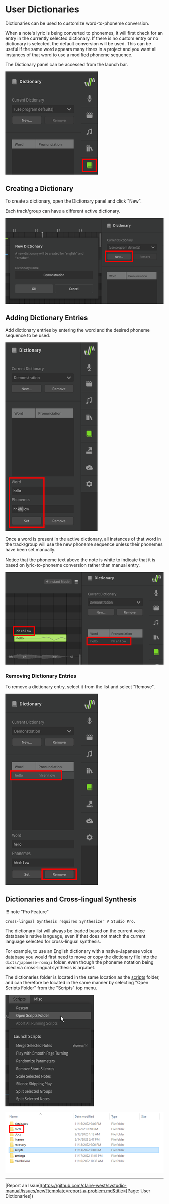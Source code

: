 # User Dictionaries

Dictionaries can be used to customize word-to-phoneme conversion.

When a note's lyric is being converted to phonemes, it will first check for an entry in the currently selected dictionary. If there is no custom entry or no dictionary is selected, the default conversion will be used. This can be useful if the same word appears many times in a project and you want all instances of that word to use a modified phoneme sequence.

The Dictionary panel can be accessed from the launch bar.

![The Dictionary Panel](/img/advanced/dictionary-panel.png)

## Creating a Dictionary

To create a dictionary, open the Dictionary panel and click "New".

Each track/group can have a different active dictionary.

![Creating a Dictionary](/img/advanced/dictionary-new.png)

## Adding Dictionary Entries

Add dictionary entries by entering the word and the desired phoneme sequence to be used.

![Adding a Dictionary Entry](/img/advanced/dictionary-new-entry.png)

Once a word is present in the active dictionary, all instances of that word in the track/group will use the new phoneme sequence unless their phonemes have been set manually.

Notice that the phoneme text above the note is white to indicate that it is based on lyric-to-phoneme conversion rather than manual entry.

![Dictionary Phoneme Conversion](/img/advanced/dictionary-conversion.png)

### Removing Dictionary Entries

To remove a dictionary entry, select it from the list and select "Remove".

![Dictionary Phoneme Conversion](/img/advanced/dictionary-remove.png)

## Dictionaries and Cross-lingual Synthesis

!!! note "Pro Feature"

    Cross-lingual Synthesis requires Synthesizer V Studio Pro.

The dictionary list will always be loaded based on the current voice database's native language, even if that does not match the current language selected for cross-lingual synthesis.

For example, to use an English dictionary with a native-Japanese voice database you would first need to move or copy the dictionary file into the `dicts/japanese-romaji` folder, even though the phoneme notation being used via cross-lingual synthesis is arpabet.

The dictionaries folder is located in the same location as the [scripts]() folder, and can therefore be located in the same manner by selecting "Open Scripts Folder" from the "Scripts" top menu.

![Scripts Folder](/img/advanced/scripts-open-folder.png)

![Dictionaries Folder](/img/advanced/dicts-folder.png)

---

[Report an Issue](https://github.com/claire-west/svstudio-manual/issues/new?template=report-a-problem.md&title=[Page: User Dictionaries])